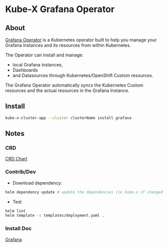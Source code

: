 # Kube-X Grafana Operator

## About

[Grafana Operator](https://grafana.com/docs/grafana-cloud/developer-resources/infrastructure-as-code/grafana-operator/) is a Kubernetes operator built to help you manage your Grafana instances and its resources from within Kubernetes. 

The Operator can install and manage:
* local Grafana instances, 
* Dashboards 
* and Datasources 
through Kubernetes/OpenShift Custom resources.

The Grafana Operator automatically syncs the Kubernetes Custom resources and the actual resources in the Grafana Instance.



## Install

```bash
kube-x-cluster-app --cluster clusterName install grafana
```


## Notes

### CRD

[CRD Chart](../../crds/grafana/README.md)

### Contrib/Dev

* Download dependency:
```bash
helm dependency update # update the dependencies (ie kube-x if changed version or not)
```
* Test
```bash
helm lint
helm template -s templates/deployment.yaml .
```

### Install Doc

[Grafana](https://grafana.github.io/grafana-operator/docs/installation/)